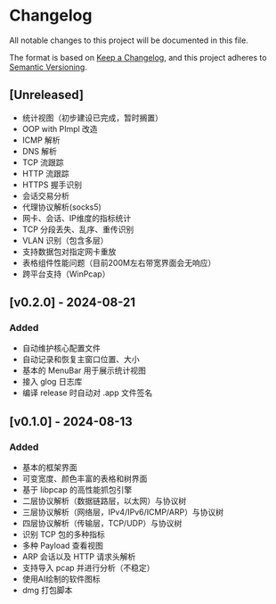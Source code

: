 # Changelog

All notable changes to this project will be documented in this file.

The format is based on [Keep a Changelog](https://keepachangelog.com/en/1.0.0/), and this project adheres to [Semantic Versioning](https://semver.org/spec/v2.0.0.html).

## [Unreleased]

- 统计视图（初步建设已完成，暂时搁置）
- OOP with PImpl 改造
- ICMP 解析
- DNS 解析
- TCP 流跟踪
- HTTP 流跟踪
- HTTPS 握手识别
- 会话交易分析
- 代理协议解析(socks5)
- 网卡、会话、IP维度的指标统计
- TCP 分段丢失、乱序、重传识别
- VLAN 识别（包含多层）
- 支持数据包对指定网卡重放
- 表格组件性能问题（目前200M左右带宽界面会无响应）
- 跨平台支持（WinPcap）

## [v0.2.0] - 2024-08-21

### Added

- 自动维护核心配置文件
- 自动记录和恢复主窗口位置、大小
- 基本的 MenuBar 用于展示统计视图
- 接入 glog 日志库
- 编译 release 时自动对 .app 文件签名

## [v0.1.0] - 2024-08-13

### Added

- 基本的框架界面
- 可变宽度、颜色丰富的表格和树界面
- 基于 libpcap 的高性能抓包引擎
- 二层协议解析（数据链路层，以太网）与协议树
- 三层协议解析（网络层，IPv4/IPv6/ICMP/ARP）与协议树
- 四层协议解析（传输层，TCP/UDP）与协议树
- 识别 TCP 包的多种指标
- 多种 Payload 查看视图
- ARP 会话以及 HTTP 请求头解析
- 支持导入 pcap 并进行分析（不稳定）
- 使用AI绘制的软件图标
- dmg 打包脚本
